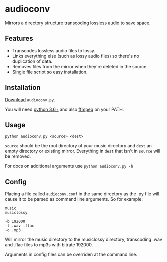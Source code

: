 # audioconv
Mirrors a directory structure transcoding lossless audio to save space.

## Features
- Transcodes lossless audio files to lossy.
- Links everything else (such as lossy audio files) so there's no duplication
of data.
- Removes files from the mirror when they're deleted in the source.
- Single file script so easy installation.

## Installation
[Download](https://raw.githubusercontent.com/blimmo/audioconv/master/audioconv.py) `audioconv.py`.

You will need [python 3.6+](https://www.python.org/downloads/) and also [ffmpeg](https://www.ffmpeg.org/download.html) on your PATH.

## Usage
`python audioconv.py <source> <dest>`

`source` should be the root directory of your music directory and `dest` an
empty directory or existing mirror. Everything in `dest` that isn't in `source`
will be removed.

For docs on additional arguments use `python audioconv.py -h`

## Config
Placing a file called `audioconv.conf` in the same directory as the .py file
will cause it to be parsed as command line arguments. So for example: 

```
music
musiclossy

-b 192000
-t .wav .flac
-o .mp3
```

Will mirror the music directory to the musiclossy directory, transcoding .wav 
and .flac files to mp3s with bitrate 192000.

Arguments in config files can be overriden at the command line.
